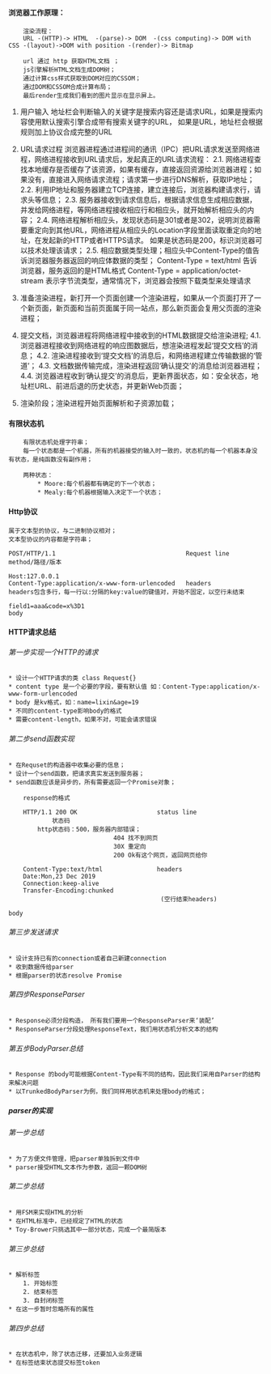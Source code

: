 #### 浏览器工作原理：
		渲染流程：
		URL -(HTTP)-> HTML  -(parse)-> DOM  -(css computing)-> DOM with CSS -(layout)->DOM with position -(render)-> Bitmap

		url 通过 http 获取HTML文档 ；
		js引擎解析HTML文档生成DOM树；
		通过计算css样式获取到DOM对应的CSSOM；
		通过DOM和CSSOM合成计算布局；
		最后render生成我们看到的图片显示在显示屏上。

1. 用户输入
地址栏会判断输入的关键字是搜索内容还是请求URL，如果是搜索内容使用默认搜索引擎合成带有搜索关键字的URL，
如果是URL，地址栏会根据规则加上协议合成完整的URL


2. URL请求过程
浏览器进程通过进程间的通讯（IPC）把URL请求发送至网络进程，网络进程接收到URL请求后，发起真正的URL请求流程：
	2.1. 网络进程查找本地缓存是否缓存了该资源，如果有缓存，直接返回资源给浏览器进程；如果没有，直接进入网络请求流程；请求第一步进行DNS解析，获取IP地址；
	2.2. 利用IP地址和服务器建立TCP连接，建立连接后，浏览器构建请求行，请求头等信息；
	2.3. 服务器接收到请求信息后，根据请求信息生成相应数据，并发给网络进程，等网络进程接收相应行和相应头，就开始解析相应头的内容；
	2.4. 网络进程解析相应头，发现状态码是301或者是302，说明浏览器需要重定向到其他URL，网络进程从相应头的Location字段里面读取重定向的地址，在发起新的HTTP或者HTTPS请求。
	如果是状态码是200，标识浏览器可以技术处理该请求；
	2.5. 相应数据类型处理；相应头中Content-Type的值告诉浏览器服务器返回的响应体数据的类型；
	Content-Type = text/html 告诉浏览器，服务返回的是HTML格式
	Content-Type = application/octet-stream 表示字节流类型，通常情况下，浏览器会按照下载类型来处理请求


3. 准备渲染进程，新打开一个页面创建一个渲染进程，如果从一个页面打开了一个新页面，新页面和当前页面属于同一站点，那么新页面会复用父页面的渲染进程；


4. 提交文档，浏览器进程将网络进程中接收到的HTML数据提交给渲染进程;
	4.1. 浏览器进程接收到网络进程的响应图数据后，想渲染进程发起‘提交文档’的消息；
	4.2. 渲染进程接收到‘提交文档’的消息后，和网络进程建立传输数据的‘管道’；
	4.3. 文档数据传输完成，渲染进程返回‘确认提交’的消息给浏览器进程；
	4.4. 浏览器进程收到‘确认提交’的消息后，更新界面状态，如：安全状态，地址栏URL、前进后退的历史状态，并更新Web页面；


5. 渲染阶段；渲染进程开始页面解析和子资源加载；


#### 有限状态机
		有限状态机处理字符串；
		每一个状态都是一个机器，所有的机器接受的输入时一致的，状态机的每一个机器本身没有状态，是纯函数没有副作用；

		两种状态：
			* Moore:每个机器都有确定的下一个状态；
			* Mealy:每个机器根据输入决定下一个状态；

#### Http协议
	属于文本型的协议，与二进制协议相对；
	文本型协议的内容都是字符串；

	POST/HTTP/1.1                                    Request line
	method/路径/版本

	Host:127.0.0.1
	Content-Type:application/x-www-form-urlencoded   headers
	headers包含多行，每一行以:分隔的key:value的键值对，开始不固定，以空行未结束

	field1=aaa&code=x%3D1														 body

#### HTTP请求总结

###### 第一步实现一个HTTP的请求
	* 设计一个HTTP请求的类 class Request{}
	* content type 是一个必要的字段，要有默认值 如：Content-Type:application/x-www-form-urlencoded   
	* body 是kv格式，如：name=lixin&age=19
	* 不同的content-type影响body的格式
	* 需要content-length，如果不对，可能会请求错误 

###### 第二步send函数实现
	* 在Requset的构造器中收集必要的信息；
	* 设计一个send函数，把请求真实发送到服务器；
	* send函数应该是异步的，所有需要返回一个Promise对象；

		response的格式

		HTTP/1.1 200 OK                      status line
		        状态码
			http状态码：500，服务器内部错误；
								 404 找不到网页
								 30X 重定向
								 200 Ok有这个网页，返回网页给你
		
		Content-Type:text/html               headers
		Date:Mon,23 Dec 2019 
		Connection:keep-alive
		Transfer-Encoding:chunked
		                                      (空行结束headers)
																					body

###### 第三步发送请求
	* 设计支持已有的connection或者自己新建connection
	* 收到数据传给parser
	* 根据parser的状态resolve Promise

###### 第四步ResponseParser
	* Response必须分段构造， 所有我们要用一个ResponseParser来‘装配’
	* ResponseParser分段处理ResponseText，我们用状态机分析文本的结构

###### 第五步BodyParser总结
	* Response 的body可能根据Content-Type有不同的结构，因此我们采用自Parser的结构来解决问题
	* 以TrunkedBodyParser为例，我们同样用状态机来处理body的格式；	

##### parser的实现

###### 第一步总结
	* 为了方便文件管理，把parser单独拆到文件中
	* parser接受HTML文本作为参数，返回一颗DOM树

###### 第二步总结
	* 用FSM来实现HTML的分析
	* 在HTML标准中，已经规定了HTML的状态
	* Toy-Brower只挑选其中一部分状态，完成一个最简版本

###### 第三步总结
	* 解析标签
		1. 开始标签
		2. 结束标签
		3. 自封闭标签
	* 在这一步暂时忽略所有的属性

###### 第四步总结
	* 在状态机中，除了状态迁移，还要加入业务逻辑
	* 在标签结束状态提交标签token